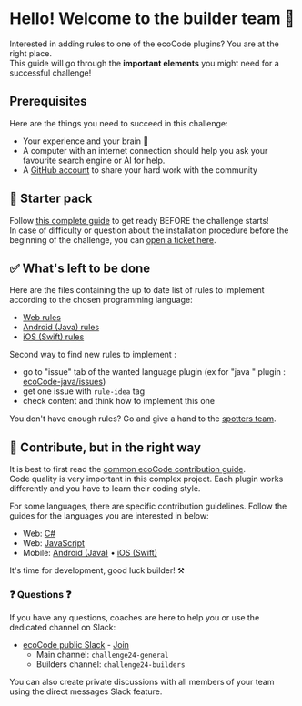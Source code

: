 # Hello! Welcome to the builder team 👋

Interested in adding rules to one of the ecoCode plugins? You are at the right place.\
This guide will go through the **important elements** you might need for a successful challenge!

## Prerequisites

Here are the things you need to succeed in this challenge:

- Your experience and your brain 😤
- A computer with an internet connection should help you ask your favourite search engine or AI for help.
- A [GitHub account](https://github.com/signup) to share your hard work with the community

## 🎒 Starter pack

Follow [this complete guide](starter-pack-challenge.md) to get ready BEFORE the challenge starts!\
In case of difficulty or question about the installation procedure before the beginning of the challenge, you can [open a ticket here](https://github.com/green-code-initiative/ecoCode-common/issues).

## ✅ What's left to be done

Here are the files containing the up to date list of rules to implement according to the chosen programming language:

- [Web rules](https://github.com/green-code-initiative/ecoCode/blob/main/RULES.md)
- [Android (Java) rules](https://github.com/green-code-initiative/ecoCode-android/blob/main/android-plugin/RULES.md)
- [iOS (Swift) rules](https://github.com/green-code-initiative/ecoCode-ios/blob/main/RULES.md)

Second way to find new rules to implement :
- go to "issue" tab of the wanted language plugin (ex for "java " plugin : [ecoCode-java/issues](https://github.com/green-code-initiative/ecoCode-java/issues))
- get one issue with `rule-idea` tag
- check content and think how to implement this one

You don't have enough rules? Go and give a hand to the [spotters team](spotters.md).

## 🚦 Contribute, but in the right way

It is best to first read the [common ecoCode contribution guide](https://github.com/green-code-initiative/ecoCode-common/blob/main/doc/CONTRIBUTING.md).\
Code quality is very important in this complex project. Each plugin works differently and you have to learn their coding style.

For some languages, there are specific contribution guidelines. Follow the guides for the languages you are interested in below:

- Web: [C#](https://github.com/green-code-initiative/ecoCode-csharp/blob/main/README.md)
- Web: [JavaScript](https://github.com/green-code-initiative/ecoCode-javascript/blob/main/CONTRIBUTING.md)
- Mobile: [Android (Java)](https://github.com/green-code-initiative/ecoCode-android/blob/main/CONTRIBUTING.md) • [iOS (Swift)](https://github.com/green-code-initiative/ecoCode-ios/blob/main/CONTRIBUTING.md)

It's time for development, good luck builder! ⚒️

### ❓ Questions ❓

If you have any questions, coaches are here to help you or use the dedicated channel on Slack:

- [ecoCode public Slack](https://ecocode-workspace.slack.com/) - [Join](https://join.slack.com/t/ecocode-workspace/shared_invite/zt-1soofawn4-Jos03e03VEQPWrw6yhgz7g)
  - Main channel: `challenge24-general`
  - Builders channel: `challenge24-builders`

You can also create private discussions with all members of your team using the direct messages Slack feature.
